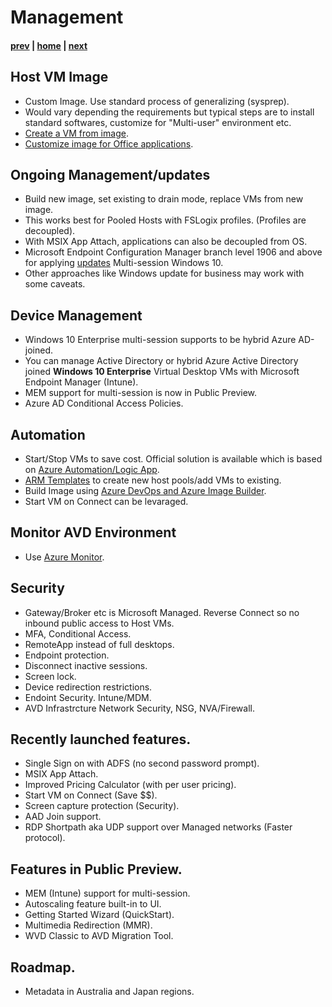 # Management

#### [prev](./deployment-s20.md) | [home](./welcome.md)  | [next](./resources.md)

## Host VM Image
- Custom Image. Use standard process of generalizing (sysprep).
- Would vary depending the requirements but typical steps are to install standard softwares, customize for "Multi-user" environment etc.
- [Create a VM from image](https://docs.microsoft.com/en-us/azure/virtual-machines/windows/capture-image-resource).
- [Customize image for Office applications](https://docs.microsoft.com/en-us/azure/virtual-desktop/install-office-on-wvd-master-image).

## Ongoing Management/updates
-  Build new image, set existing to drain mode, replace VMs from new image.
-  This works best for Pooled Hosts with FSLogix profiles. (Profiles are decoupled).
-  With MSIX App Attach, applications can also be decoupled from OS. 
-  Microsoft Endpoint Configuration Manager branch level 1906 and above for applying [updates](https://docs.microsoft.com/en-us/azure/virtual-desktop/configure-automatic-updates) Multi-session Windows 10.
-  Other approaches like Windows update for business may work with some caveats. 

## Device Management
-  Windows 10 Enterprise multi-session supports to be hybrid Azure AD-joined.
-  You can manage Active Directory or hybrid Azure Active Directory joined **Windows 10 Enterprise** Virtual Desktop VMs with Microsoft Endpoint Manager (Intune).
-  MEM support for multi-session is now in Public Preview. 
-  Azure AD Conditional Access Policies.

## Automation 
-  Start/Stop VMs to save cost. Official solution is available which is based on [Azure Automation/Logic App](https://docs.microsoft.com/en-us/azure/virtual-desktop/set-up-scaling-script).
-  [ARM Templates](https://github.com/Azure/RDS-Templates/tree/master/ARM-wvd-templates) to create new host pools/add VMs to existing.
-  Build Image using [Azure DevOps and Azure Image Builder](https://techcommunity.microsoft.com/t5/windows-virtual-desktop/building-a-windows-10-enterprise-multi-session-master-image-with/m-p/1503913).
-  Start VM on Connect can be levaraged.

## Monitor AVD Environment
-  Use [Azure Monitor](https://docs.microsoft.com/en-us/azure/virtual-desktop/azure-monitor).

## Security
-  Gateway/Broker etc is Microsoft Managed. Reverse Connect so no inbound public access to Host VMs.
-  MFA, Conditional Access.
-  RemoteApp instead of full desktops.
-  Endpoint protection. 
-  Disconnect inactive sessions.
-  Screen lock.
-  Device redirection restrictions.
-  Endoint Security. Intune/MDM.
-  AVD Infrastrcture Network Security, NSG, NVA/Firewall.

## Recently launched features. 
-  Single Sign on with ADFS (no second password prompt).
-  MSIX App Attach.
-  Improved Pricing Calculator (with per user pricing).
-  Start VM on Connect (Save $$).
-  Screen capture protection (Security).
-  AAD Join support.
-  RDP Shortpath aka UDP support over Managed networks (Faster protocol).

## Features in Public Preview.
-  MEM (Intune) support for multi-session. 
-  Autoscaling feature built-in to UI.
-  Getting Started Wizard (QuickStart).
-  Multimedia Redirection (MMR).
-  WVD Classic to AVD Migration Tool.

## Roadmap.
-  Metadata in Australia and Japan regions.




